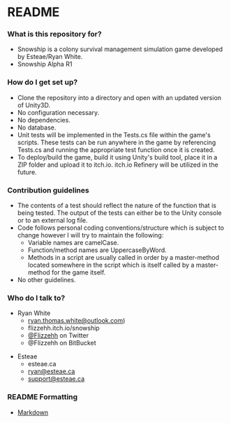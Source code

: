 # README #

### What is this repository for? ###

* Snowship is a colony survival management simulation game developed by Esteae/Ryan White.
* Snowship Alpha R1

### How do I get set up? ###

* Clone the repository into a directory and open with an updated version of Unity3D.
* No configuration necessary.
* No dependencies.
* No database.
* Unit tests will be implemented in the Tests.cs file within the game's scripts.
  These tests can be run anywhere in the game by referencing Tests.cs and running the appropriate test function
  once it is created.
* To deploy/build the game, build it using Unity's build tool, place it in a ZIP folder and upload it to itch.io.
  itch.io Refinery will be utilized in the future.

### Contribution guidelines ###

* The contents of a test should reflect the nature of the function that is being tested.
  The output of the tests can either be to the Unity console or to an external log file.
* Code follows personal coding conventions/structure which is subject to change however I will try to maintain the following:
  - Variable names are camelCase.
  - Function/method names are UppercaseByWord.
  - Methods in a script are usually called in order by a master-method located somewhere in the script which is itself called by a master-method for the game itself.
* No other guidelines.

### Who do I talk to? ###

+ Ryan White
    * ryan.thomas.white@outlook.com)
    * flizzehh.itch.io/snowship
    * [@Flizzehh](https://twitter.com/flizzehh) on Twitter
    * @Flizzehh on BitBucket
- Esteae
    * esteae.ca
    * ryan@esteae.ca
    * support@esteae.ca

### README Formatting ###
* [Markdown](https://bitbucket.org/tutorials/markdowndemo)
